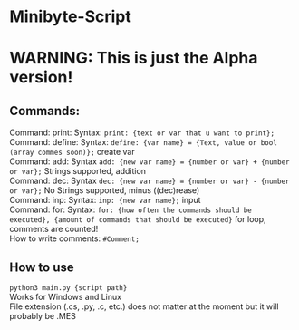 # Minibyte-Script
# WARNING: This is just the Alpha version!
## Commands:  
Command: print: Syntax: `print: {text or var that u want to print};`  
Command: define: Syntax: `define: {var name} = {Text, value or bool (array commes soon)};` create var  
Command: add: Syntax `add: {new var name} = {number or var} + {number or var};` Strings supported, addition    
Command: dec: Syntax `dec: {new var name} = {number or var} - {number or var};` No Strings supported, minus ((dec)rease)   
Command: inp: Syntax: `inp: {new var name};` input  
Command: for: Syntax: `for: {how often the commands should be executed}, {amount of commands that should be executed}` for loop, comments are counted!  
How to write comments: `#Comment;`  

## How to use
`python3 main.py {script path}`    
Works for Windows and Linux    
File extension (.cs, .py, .c, etc.) does not matter at the moment but it will probably be .MES      
